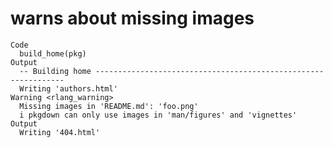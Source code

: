 # warns about missing images

    Code
      build_home(pkg)
    Output
      -- Building home ---------------------------------------------------------------
      Writing 'authors.html'
    Warning <rlang_warning>
      Missing images in 'README.md': 'foo.png'
      i pkgdown can only use images in 'man/figures' and 'vignettes'
    Output
      Writing '404.html'

